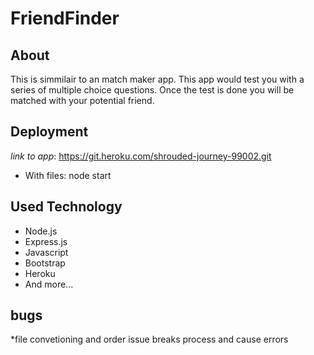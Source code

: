 # FriendFinder
## About
This is simmilair to an match maker app. This app would test you with a series of multiple choice questions. 
Once the test is done you will be matched with your potential friend. 

## Deployment

*link to app*: https://git.heroku.com/shrouded-journey-99002.git
* With files: node start

## Used Technology
* Node.js
* Express.js
* Javascript
* Bootstrap
* Heroku
* And more...

## bugs
*file convetioning and order issue breaks process and cause errors

